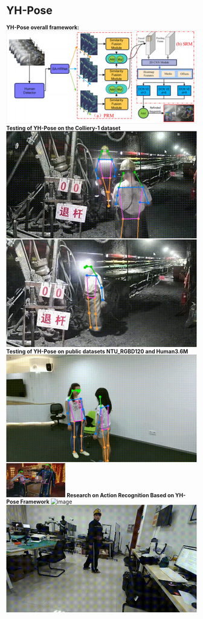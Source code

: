 # YH-Pose
**YH-Pose overall framework:**
![image](https://github.com/3083156185/YH-Pose/blob/main/Overall%20framework.png)
**Testing of YH-Pose on the Colliery-1 dataset**
![image](https://github.com/3083156185/YH-Pose/blob/main/YH-Pose_result1.gif)
![image](https://github.com/3083156185/YH-Pose/blob/main/YH-Pose_result2.gif)
**Testing of YH-Pose on public datasets NTU_RGBD120 and Human3.6M**
![image](https://github.com/3083156185/YH-Pose/blob/main/YH-Pose_result4.gif)
![image](https://github.com/3083156185/YH-Pose/blob/main/YH-Pose_result5.gif)
**Research on Action Recognition Based on YH-Pose Framework**
![image](https://github.com/3083156185/YH-Pose/blob/main/YH-Pose_result3.gif)
![image](https://github.com/3083156185/YH-Pose/blob/main/YH-Pose_result6.gif)
